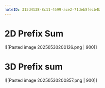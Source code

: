 ```yaml
---
noteID: 313d4138-8c11-4599-ace2-71deb8fecb4b
---
```

# 2D Prefix Sum

![[Pasted image 20250530200126.png | 900]]

# 3D Prefix sum

![[Pasted image 20250530200857.png | 900]]

